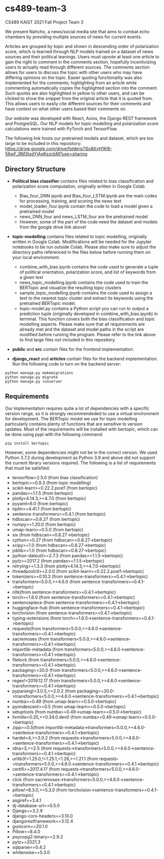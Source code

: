 # cs489-team-3
CS489 KAIST 2021 Fall Project Team 3

We present Nahcho, a news/social media site that aims to combat echo chambers by providing multiple sources of news for current events.

Articles are grouped by topic and shown in descending order of polarization score, which is learned through NLP models trained on a dataset of news sources and their political leanings. Users must upvote at least one article to gain the right to comment in the comments section, hopefully incentivizing users to actually read through different sources. The comments section allows for users to discuss the topic with other users who may have differing opinions on the topic. Easier quoting functionality was also implemented for the comments; highlighting from an article while commenting automatically copies the highlighted section into the comment. Such quotes are also highlighted in yellow to other users, and can be clicked to show the snippet from the original article that it is quoted from. This allows users to easily cite different sources for their comments and have context on what other users based their comments on. 

Our website was developed with React, Axios, the Django REST framework and PostgreSQL.
Our NLP models for topic modelling and polarization score calculations were trained with PyTorch and TensorFlow.

The following link hosts our pretrained models and dataset, which are too large to be included in this repository: https://drive.google.com/drive/folders/1So8XyH1Kl6-56wF_RM3tzdYjAqKszcbM?usp=sharing

## Directory Structure
* **Political bias classifier** contains files related to bias classification and polarization score computation, originally written in Google Colab.
   * Bias_four_DNN.ipynb and Bias_four_LSTM.ipynb are the main codes for processing, training, and scoring the news text
   * model_loader_four.ipynb contain the code to load a model given a pretrained model
   * news_DNN_four and news_LSTM_four are the pretrained model
   * However, some of the part of the code need the dataset and models from the google drive link above!
* **topic-modelling** contains files related to topic modelling, originally written in Google Colab. Modifications will be needed for the Jupyter notebooks to be run outside Colab. Please also make sure to adjust the directory paths referenced in the files below before running them on your local environment.
    * combine_with_bias.ipynb contains the code used to generate a tuple of political orientation, polarization score, and list of keywords from a given text
    * news_topic_modelling.ipynb contains the code used to train the BERTopic and visualize the resulting topic clusters
    * sample_topic_modelling.ipynb contains the code used to assign a text to the nearest topic cluster and extract its keywords using the pretrained BERTopic model.
    * topic-model.py contains a Python script you can run to output a prediction tuple (originally developed in combine_with_bias.ipynb) in terminal. This function covers both the bias classification and topic modelling aspects. Please make sure that all requirements are already met and the dataset and model paths in the script are modified before running the program. Please refer to the link above to find large files not included in this repository.

* **public** and **src** contain files for the frontend implementation.

* **django_react** and **articles** contain files for the backend implementation.
Run the following code to turn on the backend server:
```
python manage.py makemigrations
python manage.py migrate
python manage.py runserver
```


    
## Requirements
Our implementation requires quite a lot of dependencies with a specific version range, so it is strongly recommendeded to use a virtual environment for development. The BERTopic model we use for topic modelling particularly contains plenty of functions that are sensitive to version updates. Most of the requirements will be installed with bertopic, which can be done using pypi with the following command:

```
pip install bertopic
```

However, some dependencies might not be in the correct version. We used Python 3.7.2 during development as Python 3.9 and above did not support the current library versions required. The following is a list of requirements that must be satisfied:

* tensorflow>2.5.0 (from bias classification)
* bertopic>=0.9.3 (from topic modelling)
* scikit-learn>=0.22.2.post1 (from bertopic)
* pandas>=1.1.5 (from bertopic)
* plotly<4.14.3,>=4.7.0 (from bertopic)
* pyyaml<6.0 (from bertopic)
* tqdm>=4.41.1 (from bertopic)
* sentence-transformers>=0.4.1 (from bertopic)
* hdbscan>=0.8.27 (from bertopic)
* numpy>=1.20.0 (from bertopic)
* umap-learn>=0.5.0 (from bertopic)
* six (from hdbscan>=0.8.27->bertopic)
* cython>=0.27 (from hdbscan>=0.8.27->bertopic)
* scipy>=1.0 (from hdbscan>=0.8.27->bertopic)
* joblib>=1.0 (from hdbscan>=0.8.27->bertopic)
* python-dateutil>=2.7.3 (from pandas>=1.1.5->bertopic)
* pytz>=2017.2 (from pandas>=1.1.5->bertopic)
* retrying>=1.3.3 (from plotly<4.14.3,>=4.7.0->bertopic)
* threadpoolctl>=2.0.0 (from scikit-learn>=0.22.2.post1->bertopic)
* tokenizers>=0.10.3 (from sentence-transformers>=0.4.1->bertopic)
* transformers<5.0.0,>=4.6.0 (from sentence-transformers>=0.4.1->bertopic)
* nltk(from sentence-transformers>=0.4.1->bertopic)
* torch>=1.6.0 (from sentence-transformers>=0.4.1->bertopic)
* sentencepiece (from sentence-transformers>=0.4.1->bertopic)
* huggingface-hub (from sentence-transformers>=0.4.1->bertopic)
* torchvision (from sentence-transformers>=0.4.1->bertopic)
* typing-extensions (from torch>=1.6.0->sentence-transformers>=0.4.1->bertopic)
* requests(from transformers<5.0.0,>=4.6.0->sentence-transformers>=0.4.1->bertopic)
* sacremoses (from transformers<5.0.0,>=4.6.0->sentence-transformers>=0.4.1->bertopic)
* importlib-metadata (from transformers<5.0.0,>=4.6.0->sentence-transformers>=0.4.1->bertopic)
* filelock (from transformers<5.0.0,>=4.6.0->sentence-transformers>=0.4.1->bertopic)
* packaging>=20.0 (from transformers<5.0.0,>=4.6.0->sentence-transformers>=0.4.1->bertopic)
* regex!=2019.12.17 (from transformers<5.0.0,>=4.6.0->sentence-transformers>=0.4.1->bertopic)
* pyparsing!=3.0.5,>=2.0.2 (from packaging>=20.0->transformers<5.0.0,>=4.6.0->sentence-transformers>=0.4.1->bertopic)
* numba>=0.49 (from umap-learn>=0.5.0->bertopic)
* pynndescent>=0.5 (from umap-learn>=0.5.0->bertopic)
* setuptools (from numba>=0.49->umap-learn>=0.5.0->bertopic)
* llvmlite<0.35,>=0.34.0.dev0 (from numba>=0.49->umap-learn>=0.5.0->bertopic)
* zipp>=0.5(from importlib-metadata->transformers<5.0.0,>=4.6.0->sentence-transformers>=0.4.1->bertopic)
* hardet<4,>=3.0.2 (from requests->transformers<5.0.0,>=4.6.0->sentence-transformers>=0.4.1->bertopic)
* idna<3,>=2.5 (from requests->transformers<5.0.0,>=4.6.0->sentence-transformers>=0.4.1->bertopic)
* urllib3!=1.25.0,!=1.25.1,<1.26,>=1.21.1 (from requests->transformers<5.0.0,>=4.6.0->sentence-transformers>=0.4.1->bertopic)
* certifi>=2017.4.17 (from requests->transformers<5.0.0,>=4.6.0->sentence-transformers>=0.4.1->bertopic)
* click (from sacremoses->transformers<5.0.0,>=4.6.0->sentence-transformers>=0.4.1->bertopic)
* pillow!=8.3.0,>=5.3.0 (from torchvision->sentence-transformers>=0.4.1->bertopic)
* asgiref==3.4.1
* dj-database-url==0.5.0
* Django==3.2.9
* django-cors-headers==3.10.0
* djangorestframework==3.12.4
* gunicorn==20.1.0
* Pillow==8.4.0
* psycopg2-binary==2.9.2
* pytz==2021.3
* sqlparse==0.4.2
* whitenoise==5.3.0

